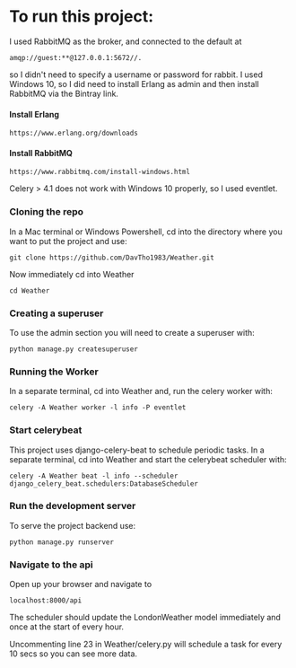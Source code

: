 <h1>To run this project:</h1>

I used RabbitMQ as the broker, and connected to the default at 

    amqp://guest:**@127.0.0.1:5672//.

so I didn't need to specify a username or password for rabbit. I used Windows 10, so I did need to install Erlang as 
admin and then install RabbitMQ via the Bintray link.

<h4>Install Erlang</h4>

    https://www.erlang.org/downloads
    
<h4>Install RabbitMQ</h4>

    https://www.rabbitmq.com/install-windows.html

Celery > 4.1 does not work with Windows 10 properly, so I used eventlet.

<h3>Cloning the repo</h3>
In a Mac terminal or Windows Powershell, cd into the directory where you want to put the project and use:

    git clone https://github.com/DavTho1983/Weather.git
    
<p>Now immediately cd into Weather</p>

    cd Weather

<h3>Creating a superuser</h3>
<p>To use the admin section you will need to create a superuser with:</p>

    python manage.py createsuperuser

<h3>Running the Worker</h3>
<p>In a separate terminal, cd into Weather and, run the celery worker with:</p>

    celery -A Weather worker -l info -P eventlet

<h3>Start celerybeat</h3>
<p>This project uses django-celery-beat to schedule periodic tasks. In a separate terminal, cd into Weather and start 
the celerybeat scheduler with:</p>

<code>celery -A Weather  beat -l info --scheduler django_celery_beat.schedulers:DatabaseScheduler</code>

<h3>Run the development server</h3>
To serve the project backend use:

    python manage.py runserver

<h3>Navigate to the api</h3>
<p>Open up your browser and navigate to</p>

    localhost:8000/api
    
<p>The scheduler should update the LondonWeather model immediately and once at the start of every hour.</p>
<p>Uncommenting line 23 in Weather/celery.py will schedule a task for every 10 secs so you can see more data.</p>